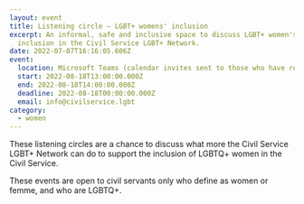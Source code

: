 ```yaml
---
layout: event
title: Listening circle – LGBT+ womens' inclusion
excerpt: An informal, safe and inclusive space to discuss LGBT+ women's
  inclusion in the Civil Service LGBT+ Network.
date: 2022-07-07T16:16:05.606Z
event:
  location: Microsoft Teams (calendar invites sent to those who have registered)
  start: 2022-08-18T13:00:00.000Z
  end: 2022-08-18T14:00:00.000Z
  deadline: 2022-08-18T00:00:00.000Z
  email: info@civilservice.lgbt
category:
  - women
---
```

These listening circles are a chance to discuss what more the Civil Service LGBT+ Network can do to support the inclusion of LGBTQ+ women in the Civil Service. 

These events are open to civil servants only who define as women or femme, and who are LGBTQ+.